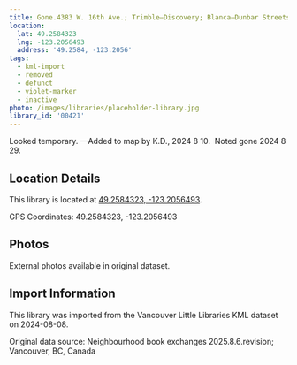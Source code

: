 ```yaml
---
title: Gone.4383 W. 16th Ave.; Trimble—Discovery; Blanca—Dunbar Streets
location:
  lat: 49.2584323
  lng: -123.2056493
  address: '49.2584, -123.2056'
tags:
  - kml-import
  - removed
  - defunct
  - violet-marker
  - inactive
photo: /images/libraries/placeholder-library.jpg
library_id: '00421'
---
```

Looked temporary.
—Added to map by K.D., 2024 8 10.  
Noted gone 2024 8 29.

## Location Details

This library is located at [49.2584323, -123.2056493](https://www.google.com/maps?q=49.2584323,-123.2056493).

GPS Coordinates: 49.2584323, -123.2056493

## Photos

External photos available in original dataset.

## Import Information

This library was imported from the Vancouver Little Libraries KML dataset on 2024-08-08.

Original data source: Neighbourhood book exchanges 2025.8.6.revision; Vancouver, BC, Canada
